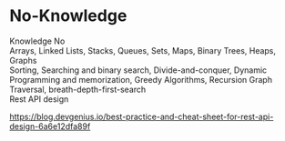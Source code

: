 # No-Knowledge
Knowledge No
<br>
Arrays, Linked Lists, Stacks, Queues, Sets, Maps, Binary Trees, Heaps, Graphs
<br>
Sorting, Searching and binary search,
Divide-and-conquer, Dynamic Programming and memorization, Greedy Algorithms, Recursion Graph Traversal, breath-depth-first-search
<br>
Rest API design


<url>https://blog.devgenius.io/best-practice-and-cheat-sheet-for-rest-api-design-6a6e12dfa89f</url>